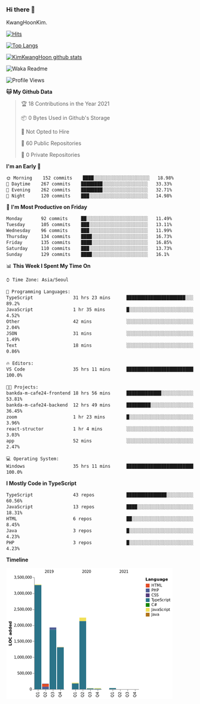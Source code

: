 ### Hi there 👋

KwangHoonKim.

[![Hits](https://hits.seeyoufarm.com/api/count/incr/badge.svg?url=https%3A%2F%2Fgithub.com%2Frhkdgns95)](https://hits.seeyoufarm.com)  

[![Top Langs](https://github-readme-stats.vercel.app/api/top-langs/?username=rhkdgns95&layout=compact)](https://github.com/anuraghazra/github-readme-stats)   

[![KimKwangHoon github stats](https://github-readme-stats.vercel.app/api?username=rhkdgns95&show_icons=true)](https://github.com/anuraghazra/github-readme-stats)  


<!--
**rhkdgns95/rhkdgns95** is a ✨ _special_ ✨ repository because its `README.md` (this file) appears on your GitHub profile.

Here are some ideas to get you started:

- 🔭 I’m currently working on ...
- 🌱 I’m currently learning ...
- 👯 I’m looking to collaborate on ...
- 🤔 I’m looking for help with ...
- 💬 Ask me about ...
- 📫 How to reach me: ...
- 😄 Pronouns: ...
- ⚡ Fun fact: ...
-->



![Waka Readme](https://github.com/rhkdgns95/rhkdgns95/workflows/Waka%20Readme/badge.svg)
<!--START_SECTION:waka-->
![Profile Views](http://img.shields.io/badge/Profile%20Views-0-blue)

**🐱 My Github Data** 

> 🏆 18 Contributions in the Year 2021
 > 
> 📦 0 Bytes Used in Github's Storage 
 > 
> 🚫 Not Opted to Hire
 > 
> 📜 60 Public Repositories 
 > 
> 🔑 0 Private Repositories  
 > 
**I'm an Early 🐤** 

```text
🌞 Morning    152 commits    ████░░░░░░░░░░░░░░░░░░░░░   18.98% 
🌆 Daytime    267 commits    ████████░░░░░░░░░░░░░░░░░   33.33% 
🌃 Evening    262 commits    ████████░░░░░░░░░░░░░░░░░   32.71% 
🌙 Night      120 commits    ███░░░░░░░░░░░░░░░░░░░░░░   14.98%

```
📅 **I'm Most Productive on Friday** 

```text
Monday       92 commits     ██░░░░░░░░░░░░░░░░░░░░░░░   11.49% 
Tuesday      105 commits    ███░░░░░░░░░░░░░░░░░░░░░░   13.11% 
Wednesday    96 commits     ███░░░░░░░░░░░░░░░░░░░░░░   11.99% 
Thursday     134 commits    ████░░░░░░░░░░░░░░░░░░░░░   16.73% 
Friday       135 commits    ████░░░░░░░░░░░░░░░░░░░░░   16.85% 
Saturday     110 commits    ███░░░░░░░░░░░░░░░░░░░░░░   13.73% 
Sunday       129 commits    ████░░░░░░░░░░░░░░░░░░░░░   16.1%

```


📊 **This Week I Spent My Time On** 

```text
⌚︎ Time Zone: Asia/Seoul

💬 Programming Languages: 
TypeScript               31 hrs 23 mins      ██████████████████████░░░   89.2% 
JavaScript               1 hr 35 mins        █░░░░░░░░░░░░░░░░░░░░░░░░   4.52% 
Other                    42 mins             ░░░░░░░░░░░░░░░░░░░░░░░░░   2.04% 
JSON                     31 mins             ░░░░░░░░░░░░░░░░░░░░░░░░░   1.49% 
Text                     18 mins             ░░░░░░░░░░░░░░░░░░░░░░░░░   0.86%

🔥 Editors: 
VS Code                  35 hrs 11 mins      █████████████████████████   100.0%

🐱‍💻 Projects: 
bankda-m-cafe24-frontend 18 hrs 56 mins      █████████████░░░░░░░░░░░░   53.81% 
bankda-m-cafe24-backend  12 hrs 49 mins      █████████░░░░░░░░░░░░░░░░   36.45% 
zoom                     1 hr 23 mins        █░░░░░░░░░░░░░░░░░░░░░░░░   3.96% 
react-structor           1 hr 4 mins         ░░░░░░░░░░░░░░░░░░░░░░░░░   3.03% 
app                      52 mins             ░░░░░░░░░░░░░░░░░░░░░░░░░   2.47%

💻 Operating System: 
Windows                  35 hrs 11 mins      █████████████████████████   100.0%

```

**I Mostly Code in TypeScript** 

```text
TypeScript               43 repos            ███████████████░░░░░░░░░░   60.56% 
JavaScript               13 repos            ████░░░░░░░░░░░░░░░░░░░░░   18.31% 
HTML                     6 repos             ██░░░░░░░░░░░░░░░░░░░░░░░   8.45% 
Java                     3 repos             █░░░░░░░░░░░░░░░░░░░░░░░░   4.23% 
PHP                      3 repos             █░░░░░░░░░░░░░░░░░░░░░░░░   4.23%

```


**Timeline**

![Chart not found](https://raw.githubusercontent.com/rhkdgns95/rhkdgns95/master/charts/bar_graph.png) 


<!--END_SECTION:waka-->
